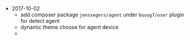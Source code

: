 + 2017-10-02
    + add composer package `jenssegers/agent` under `buuug7/user` plugin for detect agent
    + dynamic theme choose for agent device
    +